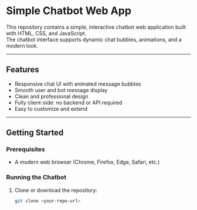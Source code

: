 # Simple Chatbot Web App

This repository contains a simple, interactive chatbot web application built with HTML, CSS, and JavaScript.  
The chatbot interface supports dynamic chat bubbles, animations, and a modern look.  

---

## Features

- Responsive chat UI with animated message bubbles  
- Smooth user and bot message display  
- Clean and professional design  
- Fully client-side: no backend or API required  
- Easy to customize and extend  

---

## Getting Started

### Prerequisites

- A modern web browser (Chrome, Firefox, Edge, Safari, etc.)

### Running the Chatbot

1. Clone or download the repository:

   ```bash
   git clone <your-repo-url>
